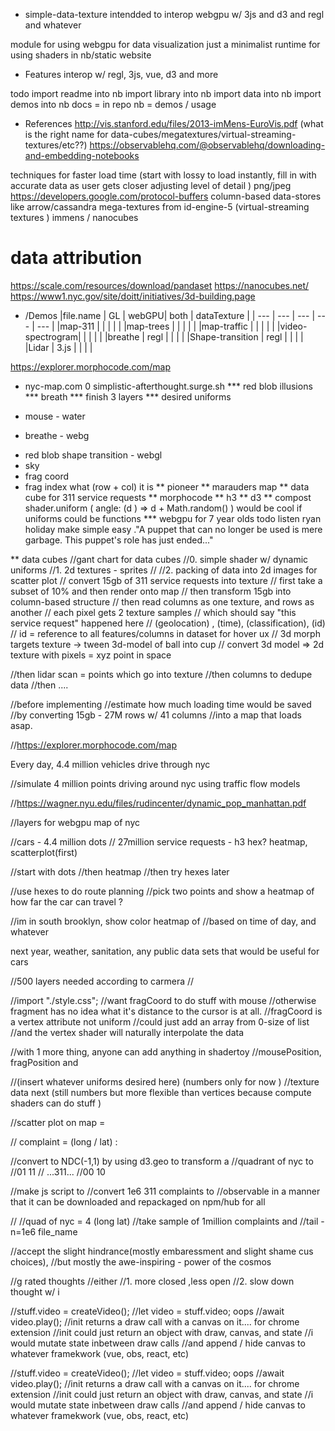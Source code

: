 * simple-data-texture
intendded to interop webgpu w/ 3js and d3 and regl and whatever



module for using webgpu for data visualization
just a minimalist runtime for using shaders in nb/static website


* Features
interop w/ regl, 3js, vue, d3 and more



todo 
import readme into nb 
import library into nb 
import data into nb 
import demos into nb
docs = in repo 
nb = demos / usage


* References
http://vis.stanford.edu/files/2013-imMens-EuroVis.pdf
(what is the right name for data-cubes/megatextures/virtual-streaming-textures/etc??)
https://observablehq.com/@observablehq/downloading-and-embedding-notebooks




techniques for faster load time
(start with lossy to load instantly, fill in with accurate data as user gets closer adjusting level of detail )
png/jpeg
https://developers.google.com/protocol-buffers
column-based data-stores like arrow/cassandra
mega-textures from id-engine-5 (virtual-streaming textures )
immens / nanocubes

# data attribution
https://scale.com/resources/download/pandaset
https://nanocubes.net/
https://www1.nyc.gov/site/doitt/initiatives/3d-building.page


























* /Demos
|file.name        |    GL  | webGPU| both  | dataTexture |
|    ---          |   ---  | ---  |  ---   |    ---      |
|map-311          |        |      |        |             |
|map-trees        |        |      |        |             |
|map-traffic      |        |      |        |             |
|video-spectrogram|        |      |        |             |
|breathe          | regl   |      |        |             |
|Shape-transition | regl   |      |        |             |
|Lidar            | 3.js   |      |        |             |











https://explorer.morphocode.com/map
* nyc-map.com
0 simplistic-afterthought.surge.sh
*** red blob illusions
*** breath
*** finish 3 layers
*** desired uniforms
 - mouse - water
 + breathe - webg
 - red blob shape transition - webgl
 - sky
 - frag coord
  - frag index what (row + col) it is
** pioneer
** marauders map
** data cube for 311 service requests
** morphocode
** h3
** d3
** compost
shader.uniform (
  angle: (d ) => d + Math.random()
)
would be cool if uniforms could be functions
*** webgpu for 7 year olds
todo listen ryan holiday
make simple easy
."A puppet that can no longer be used is mere garbage. This puppet's role has just ended..."


** data cubes
//gant chart for data cubes
//0. simple shader w/ dynamic uniforms
//1. 2d textures - sprites
//
//2. packing of data into 2d images for scatter plot
//   convert 15gb of 311 service requests into texture
//   first take a subset of 10% and then render onto map
//   then transform 15gb into column-based structure
//      then read columns as one texture, and rows as another
//      each pixel gets 2 texture samples
//      which should say "this service request" happened here
//         (geolocation) , (time), (classification), (id)
//      id = reference to all features/columns in dataset for hover ux
//    3d morph targets texture -> tween 3d-model of ball into cup
//    convert 3d model => 2d texture with pixels = xyz point in space

//then lidar scan = points which go into texture
//then columns to dedupe data
//then ....

//before implementing
//estimate how much loading time would be saved
//by converting 15gb - 27M rows w/ 41 columns
//into a map that loads asap.

//https://explorer.morphocode.com/map

Every day, 4.4 million vehicles  drive through nyc

//simulate 4 million points driving around nyc using traffic flow models

//https://wagner.nyu.edu/files/rudincenter/dynamic_pop_manhattan.pdf


//layers for webgpu map of nyc

//cars - 4.4 million dots
// 27million service requests - h3 hex? heatmap, scatterplot(first)

//start with dots
//then heatmap
//then try hexes later


//use hexes to do route planning
//pick two points and show a heatmap of how far the car can travel ?

//im in south brooklyn, show color heatmap of
//based on time of day, and whatever

next year, weather, sanitation, any public data sets that would be useful for cars

//500 layers needed according to carmera
//


//import "./style.css";
//want fragCoord to do stuff with mouse
//otherwise fragment has no idea what it's distance to the cursor is at all.
//fragCoord is a vertex attribute not uniform
//could just add an array from 0-size of list
//and the vertex shader will naturally interpolate the data

//with 1 more thing, anyone can add anything in shadertoy
//mousePosition, fragPosition and

//(insert whatever uniforms desired here) (numbers only for now )
//texture data next (still numbers but more flexible than vertices because compute shaders can do stuff )

//scatter plot on map =

// complaint = (long / lat) :

//convert to NDC(-1,1) by using d3.geo to transform a
//quadrant of nyc to
//01          11
//  ...311...
//00          10

//make js script to
//convert 1e6 311 complaints to
//observable in a manner that it can be downloaded and repackaged on npm/hub for all

//
//quad of nyc = 4 (long lat)
//take sample of 1million complaints and
//tail -n=1e6 file_name

//accept the slight hindrance(mostly embaressment and slight shame cus choices),
//but mostly the awe-inspiring - power of the cosmos

//g rated thoughts
//either
//1. more closed ,less open
//2. slow down thought w/ i


//stuff.video = createVideo();
//let video = stuff.video; oops
//await video.play();
//init returns a draw call with a canvas on it.... for chrome extension
//init could just return an object with draw, canvas, and state
//i would mutate state inbetween draw calls
//and append / hide canvas to whatever framekwork (vue, obs, react, etc)


//stuff.video = createVideo();
//let video = stuff.video; oops
//await video.play();
//init returns a draw call with a canvas on it.... for chrome extension
//init could just return an object with draw, canvas, and state
//i would mutate state inbetween draw calls
//and append / hide canvas to whatever framekwork (vue, obs, react, etc)
